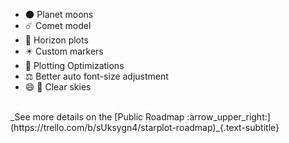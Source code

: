 
- 🌑 Planet moons
- ☄️ Comet model
- 🌄 Horizon plots
- ✴️ Custom markers
- 🚀 Plotting Optimizations
- ⚖️ Better auto font-size adjustment
- 😄 🔭 Clear skies

<br/>
_See more details on the [Public Roadmap :arrow_upper_right:](https://trello.com/b/sUksygn4/starplot-roadmap)_{.text-subtitle}

